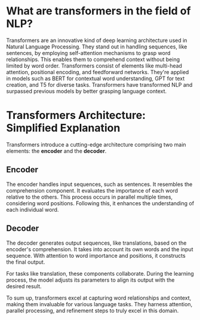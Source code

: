 # What are transformers in the field of NLP?
Transformers are an innovative kind of deep learning architecture used in Natural Language Processing. They stand out in handling sequences, like sentences, by employing self-attention mechanisms to grasp word relationships. This enables them to comprehend context without being limited by word order. Transformers consist of elements like multi-head attention, positional encoding, and feedforward networks. They're applied in models such as BERT for contextual word understanding, GPT for text creation, and T5 for diverse tasks. Transformers have transformed NLP and surpassed previous models by better grasping language context.


# Transformers Architecture: Simplified Explanation

Transformers introduce a cutting-edge architecture comprising two main elements: the **encoder** and the **decoder**.

## Encoder

The encoder handles input sequences, such as sentences. It resembles the comprehension component. It evaluates the importance of each word relative to the others. This process occurs in parallel multiple times, considering word positions. Following this, it enhances the understanding of each individual word.

## Decoder

The decoder generates output sequences, like translations, based on the encoder's comprehension. It takes into account its own words and the input sequence. With attention to word importance and positions, it constructs the final output.

For tasks like translation, these components collaborate. During the learning process, the model adjusts its parameters to align its output with the desired result.

To sum up, transformers excel at capturing word relationships and context, making them invaluable for various language tasks. They harness attention, parallel processing, and refinement steps to truly excel in this domain.
